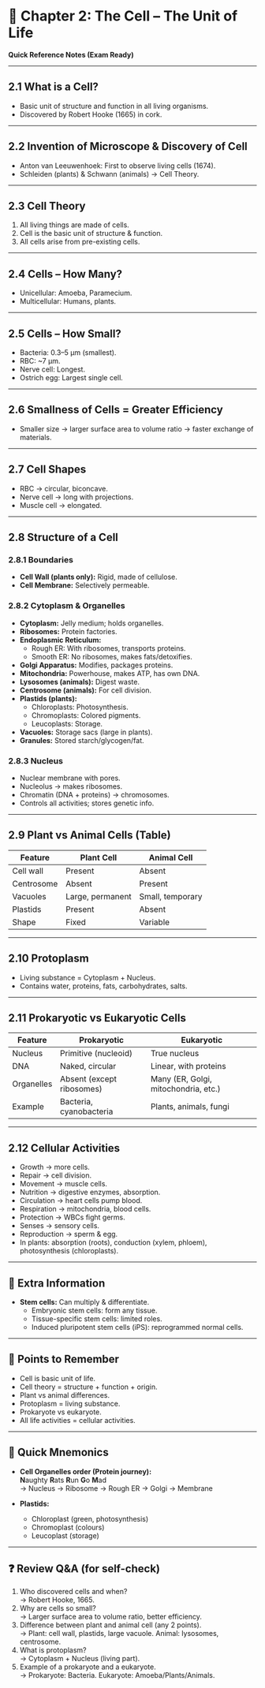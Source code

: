 # 📘 Chapter 2: The Cell – The Unit of Life  
**Quick Reference Notes (Exam Ready)**  

---

## 2.1 What is a Cell?
- Basic unit of structure and function in all living organisms.  
- Discovered by Robert Hooke (1665) in cork.  

---

## 2.2 Invention of Microscope & Discovery of Cell
- Anton van Leeuwenhoek: First to observe living cells (1674).  
- Schleiden (plants) & Schwann (animals) → Cell Theory.  

---

## 2.3 Cell Theory
1. All living things are made of cells.  
2. Cell is the basic unit of structure & function.  
3. All cells arise from pre-existing cells.  

---

## 2.4 Cells – How Many?
- Unicellular: Amoeba, Paramecium.  
- Multicellular: Humans, plants.  

---

## 2.5 Cells – How Small?
- Bacteria: 0.3–5 μm (smallest).  
- RBC: ~7 μm.  
- Nerve cell: Longest.  
- Ostrich egg: Largest single cell.  

---

## 2.6 Smallness of Cells = Greater Efficiency
- Smaller size → larger surface area to volume ratio → faster exchange of materials.  

---

## 2.7 Cell Shapes
- RBC → circular, biconcave.  
- Nerve cell → long with projections.  
- Muscle cell → elongated.  

---

## 2.8 Structure of a Cell
### 2.8.1 Boundaries
- **Cell Wall (plants only):** Rigid, made of cellulose.  
- **Cell Membrane:** Selectively permeable.  

### 2.8.2 Cytoplasm & Organelles
- **Cytoplasm:** Jelly medium; holds organelles.  
- **Ribosomes:** Protein factories.  
- **Endoplasmic Reticulum:**  
  - Rough ER: With ribosomes, transports proteins.  
  - Smooth ER: No ribosomes, makes fats/detoxifies.  
- **Golgi Apparatus:** Modifies, packages proteins.  
- **Mitochondria:** Powerhouse, makes ATP, has own DNA.  
- **Lysosomes (animals):** Digest waste.  
- **Centrosome (animals):** For cell division.  
- **Plastids (plants):**  
  - Chloroplasts: Photosynthesis.  
  - Chromoplasts: Colored pigments.  
  - Leucoplasts: Storage.  
- **Vacuoles:** Storage sacs (large in plants).  
- **Granules:** Stored starch/glycogen/fat.  

### 2.8.3 Nucleus
- Nuclear membrane with pores.  
- Nucleolus → makes ribosomes.  
- Chromatin (DNA + proteins) → chromosomes.  
- Controls all activities; stores genetic info.  

---

## 2.9 Plant vs Animal Cells (Table)

| Feature | Plant Cell | Animal Cell |
|---------|------------|-------------|
| Cell wall | Present | Absent |
| Centrosome | Absent | Present |
| Vacuoles | Large, permanent | Small, temporary |
| Plastids | Present | Absent |
| Shape | Fixed | Variable |

---

## 2.10 Protoplasm
- Living substance = Cytoplasm + Nucleus.  
- Contains water, proteins, fats, carbohydrates, salts.  

---

## 2.11 Prokaryotic vs Eukaryotic Cells

| Feature | Prokaryotic | Eukaryotic |
|---------|-------------|------------|
| Nucleus | Primitive (nucleoid) | True nucleus |
| DNA | Naked, circular | Linear, with proteins |
| Organelles | Absent (except ribosomes) | Many (ER, Golgi, mitochondria, etc.) |
| Example | Bacteria, cyanobacteria | Plants, animals, fungi |

---

## 2.12 Cellular Activities
- Growth → more cells.  
- Repair → cell division.  
- Movement → muscle cells.  
- Nutrition → digestive enzymes, absorption.  
- Circulation → heart cells pump blood.  
- Respiration → mitochondria, blood cells.  
- Protection → WBCs fight germs.  
- Senses → sensory cells.  
- Reproduction → sperm & egg.  
- In plants: absorption (roots), conduction (xylem, phloem), photosynthesis (chloroplasts).  

---

## 🌱 Extra Information
- **Stem cells:** Can multiply & differentiate.  
  - Embryonic stem cells: form any tissue.  
  - Tissue-specific stem cells: limited roles.  
  - Induced pluripotent stem cells (iPS): reprogrammed normal cells.  

---

## 📌 Points to Remember
- Cell is basic unit of life.  
- Cell theory = structure + function + origin.  
- Plant vs animal differences.  
- Protoplasm = living substance.  
- Prokaryote vs eukaryote.  
- All life activities = cellular activities.  

---

## 📝 Quick Mnemonics
- **Cell Organelles order (Protein journey):**  
  **N**aughty **R**ats **R**un **G**o **M**ad  
  → Nucleus → Ribosome → Rough ER → Golgi → Membrane  

- **Plastids:**  
  - Chloroplast (green, photosynthesis)  
  - Chromoplast (colours)  
  - Leucoplast (storage)  

---

## ❓ Review Q&A (for self-check)
1. Who discovered cells and when?  
   → Robert Hooke, 1665.  
2. Why are cells so small?  
   → Larger surface area to volume ratio, better efficiency.  
3. Difference between plant and animal cell (any 2 points).  
   → Plant: cell wall, plastids, large vacuole. Animal: lysosomes, centrosome.  
4. What is protoplasm?  
   → Cytoplasm + Nucleus (living part).  
5. Example of a prokaryote and a eukaryote.  
   → Prokaryote: Bacteria. Eukaryote: Amoeba/Plants/Animals.  
